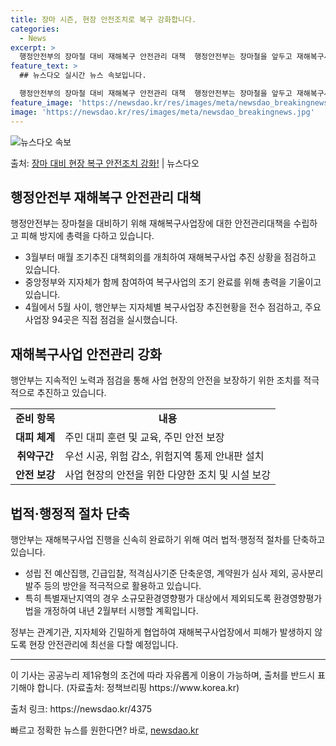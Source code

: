 ```yaml
---
title: 장마 시즌, 현장 안전조치로 복구 강화합니다.
categories:
  - News
excerpt: >
  행정안전부의 장마철 대비 재해복구 안전관리 대책  행정안전부는 장마철을 앞두고 재해복구사업장에 대한 안전관리…
feature_text: >
  ## 뉴스다오 실시간 뉴스 속보입니다.

  행정안전부의 장마철 대비 재해복구 안전관리 대책  행정안전부는 장마철을 앞두고 재해복구사업장에 대한 안전관리…
feature_image: 'https://newsdao.kr/res/images/meta/newsdao_breakingnews.jpg'
image: 'https://newsdao.kr/res/images/meta/newsdao_breakingnews.jpg'
---
```


![뉴스다오 속보](https://newsdao.kr/res/images/meta/newsdao_breakingnews.jpg)

<p>출처: <a href="https://newsdao.kr/4375" rel="dofollow">장마 대비 현장 복구 안전조치 강화!</a> | 뉴스다오</p>

<h2 data-ke-size="size26">행정안전부 재해복구 안전관리 대책</h2>
<p data-ke-size="size16">
행정안전부는 장마철을 대비하기 위해 재해복구사업장에 대한 안전관리대책을 수립하고 피해 방지에 총력을 다하고 있습니다.
</p>
<ul>
<li>3월부터 매월 조기추진 대책회의를 개최하여 재해복구사업 추진 상황을 점검하고 있습니다.</li>
<li>중앙정부와 지자체가 함께 참여하여 복구사업의 조기 완료를 위해 총력을 기울이고 있습니다.</li>
<li>4월에서 5월 사이, 행안부는 지자체별 복구사업장 추진현황을 전수 점검하고, 주요 사업장 94곳은 직접 점검을 실시했습니다.</li>
</ul>

<h2 data-ke-size="size26">재해복구사업 안전관리 강화</h2>
<p data-ke-size="size16">
행안부는 지속적인 노력과 점검을 통해 사업 현장의 안전을 보장하기 위한 조치를 적극적으로 추진하고 있습니다.
</p>
<table>
<tr>
<td style="text-align: center; height: 17px;"><b>준비 항목</b></td>
<td style="text-align: center; height: 17px;"><b>내용</b></td>
</tr>
<tr>
<td style="text-align: center; height: 17px;"><b>대피 체계</b></td>
<td>주민 대피 훈련 및 교육, 주민 안전 보장</td>
</tr>
<tr>
<td style="text-align: center; height: 17px;"><b>취약구간</b></td>
<td>우선 시공, 위험 감소, 위험지역 통제 안내판 설치</td>
</tr>
<tr>
<td style="text-align: center; height: 17px;"><b>안전 보강</b></td>
<td>사업 현장의 안전을 위한 다양한 조치 및 시설 보강</td>
</tr>
</table>

<h2 data-ke-size="size26">법적·행정적 절차 단축</h2>
<p data-ke-size="size16">
행안부는 재해복구사업 진행을 신속히 완료하기 위해 여러 법적·행정적 절차를 단축하고 있습니다.
</p>
<ul>
<li>성립 전 예산집행, 긴급입찰, 적격심사기준 단축운영, 계약원가 심사 제외, 공사분리발주 등의 방안을 적극적으로 활용하고 있습니다.</li>
<li>특히 특별재난지역의 경우 소규모환경영향평가 대상에서 제외되도록 환경영향평가법을 개정하여 내년 2월부터 시행할 계획입니다.</li>
</ul>
<p data-ke-size="size16">
정부는 관계기관, 지자체와 긴밀하게 협업하여 재해복구사업장에서 피해가 발생하지 않도록 현장 안전관리에 최선을 다할 예정입니다.
</p>
<hr>
<p data-ke-size="size16">이 기사는 공공누리 제1유형의 조건에 따라 자유롭게 이용이 가능하며, 출처를 반드시 표기해야 합니다. (자료출처: 정책브리핑 https://www.korea.kr)</p>
<p data-ke-size="size16">출처 링크: https://newsdao.kr/4375</p> 

빠르고 정확한 뉴스를 원한다면? 바로, <a href="https://newsdao.kr" rel="dofollow">newsdao.kr</a>


